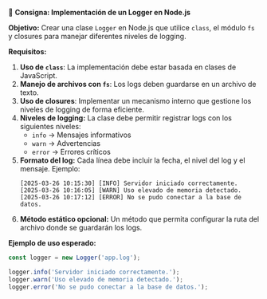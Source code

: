 📝 **Consigna: Implementación de un Logger en Node.js**  

**Objetivo:** Crear una clase `Logger` en Node.js que utilice `class`, el módulo `fs` y closures para manejar diferentes niveles de logging.  

**Requisitos:**  
1. **Uso de `class`**: La implementación debe estar basada en clases de JavaScript.  
2. **Manejo de archivos con `fs`**: Los logs deben guardarse en un archivo de texto.  
3. **Uso de closures**: Implementar un mecanismo interno que gestione los niveles de logging de forma eficiente.  
4. **Niveles de logging:** La clase debe permitir registrar logs con los siguientes niveles:  
   - `info` → Mensajes informativos  
   - `warn` → Advertencias  
   - `error` → Errores críticos  
5. **Formato del log:** Cada línea debe incluir la fecha, el nivel del log y el mensaje. Ejemplo:  
   ```
   [2025-03-26 10:15:30] [INFO] Servidor iniciado correctamente.
   [2025-03-26 10:16:05] [WARN] Uso elevado de memoria detectado.
   [2025-03-26 10:17:12] [ERROR] No se pudo conectar a la base de datos.
   ```
6. **Método estático opcional:** Un método que permita configurar la ruta del archivo donde se guardarán los logs.  

**Ejemplo de uso esperado:**  
```js
const logger = new Logger('app.log');

logger.info('Servidor iniciado correctamente.');
logger.warn('Uso elevado de memoria detectado.');
logger.error('No se pudo conectar a la base de datos.');
```
